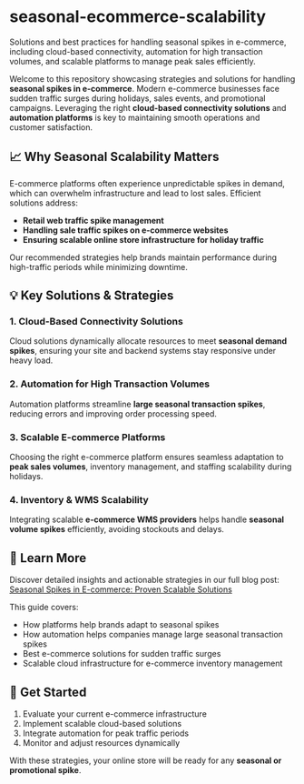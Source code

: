 # seasonal-ecommerce-scalability
Solutions and best practices for handling seasonal spikes in e-commerce, including cloud-based connectivity, automation for high transaction volumes, and scalable platforms to manage peak sales efficiently.

Welcome to this repository showcasing strategies and solutions for handling **seasonal spikes in e-commerce**. Modern e-commerce businesses face sudden traffic surges during holidays, sales events, and promotional campaigns. Leveraging the right **cloud-based connectivity solutions** and **automation platforms** is key to maintaining smooth operations and customer satisfaction.  

## 📈 Why Seasonal Scalability Matters  

E-commerce platforms often experience unpredictable spikes in demand, which can overwhelm infrastructure and lead to lost sales. Efficient solutions address:  

- **Retail web traffic spike management**  
- **Handling sale traffic spikes on e-commerce websites**  
- **Ensuring scalable online store infrastructure for holiday traffic**  

Our recommended strategies help brands maintain performance during high-traffic periods while minimizing downtime.  

## 💡 Key Solutions & Strategies  

### 1. Cloud-Based Connectivity Solutions  
Cloud solutions dynamically allocate resources to meet **seasonal demand spikes**, ensuring your site and backend systems stay responsive under heavy load.  

### 2. Automation for High Transaction Volumes  
Automation platforms streamline **large seasonal transaction spikes**, reducing errors and improving order processing speed.  

### 3. Scalable E-commerce Platforms  
Choosing the right e-commerce platform ensures seamless adaptation to **peak sales volumes**, inventory management, and staffing scalability during holidays.  

### 4. Inventory & WMS Scalability  
Integrating scalable **e-commerce WMS providers** helps handle **seasonal volume spikes** efficiently, avoiding stockouts and delays.  

## 🔗 Learn More  
Discover detailed insights and actionable strategies in our full blog post:  
[Seasonal Spikes in E-commerce: Proven Scalable Solutions](https://rbmsoft.com/blogs/seasonal-spikes-in-ecommerce-proven-scalable-solution/)  

This guide covers:  

- How platforms help brands adapt to seasonal spikes  
- How automation helps companies manage large seasonal transaction spikes  
- Best e-commerce solutions for sudden traffic surges  
- Scalable cloud infrastructure for e-commerce inventory management  

## 🚀 Get Started  

1. Evaluate your current e-commerce infrastructure  
2. Implement scalable cloud-based solutions  
3. Integrate automation for peak traffic periods  
4. Monitor and adjust resources dynamically  

With these strategies, your online store will be ready for any **seasonal or promotional spike**.
